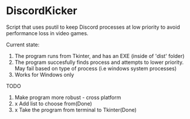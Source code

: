 # DiscordKicker
Script that uses psutil to keep Discord processes at low priority to avoid performance loss in video games.
  
Current state:
  1. The program runs from Tkinter, and has an EXE (inside of 'dist' folder)
  2. The program succesfully finds process and attempts to lower priority. May fail based on type of process (i.e windows system processes) 
  3. Works for Windows only
  
TODO 
  1.  Make program more robust - cross platform 
  2. x  Add list to choose from(Done)
  3. x Take the program from terminal to Tkinter(Done)



